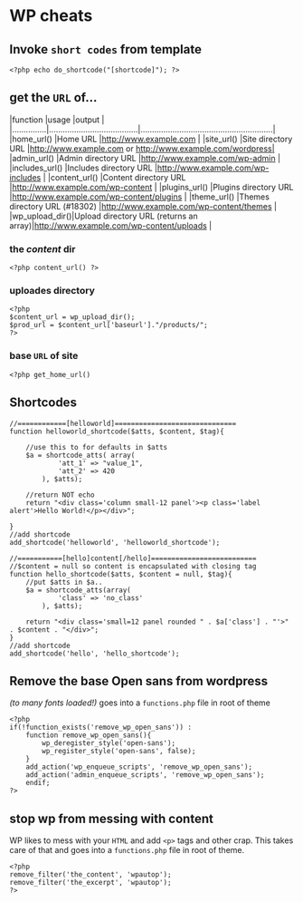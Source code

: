 WP cheats
=========

## Invoke `short codes` from template
`<?php echo do_shortcode("[shortcode]"); ?>`

## get the `URL` of...
|function       |usage                                  |output                                                    |
|...............|.......................................|..........................................................|
|home_url()     |Home URL                               |http://www.example.com                                    |
|site_url()     |Site directory URL                     |http://www.example.com or http://www.example.com/wordpress|
|admin_url()    |Admin directory URL                    |http://www.example.com/wp-admin                           |
|includes_url() |Includes directory URL                 |http://www.example.com/wp-includes                        |
|content_url()  |Content directory URL                  |http://www.example.com/wp-content                         |
|plugins_url()  |Plugins directory URL                  |http://www.example.com/wp-content/plugins                 |
|theme_url()    |Themes directory URL (#18302)          |http://www.example.com/wp-content/themes                  |
|wp_upload_dir()|Upload directory URL (returns an array)|http://www.example.com/wp-content/uploads                 |



### the *content* dir
`<?php content_url() ?>`

### uploades directory
```
<?php
$content_url = wp_upload_dir();
$prod_url = $content_url['baseurl']."/products/";
?>
```
### base `URL` of site

`<?php get_home_url()`

## Shortcodes
```
//============[helloworld]==============================
function helloworld_shortcode($atts, $content, $tag){
    
    //use this to for defaults in $atts
    $a = shortcode_atts( array(
            'att_1' => "value_1",
            'att_2' => 420
        ), $atts);
        
    //return NOT echo
    return "<div class='column small-12 panel'><p class='label alert'>Hello World!</p></div>";
    
}
//add shortcode
add_shortcode('helloworld', 'helloworld_shortcode');

//===========[hello]content[/hello]==========================
//$content = null so content is encapsulated with closing tag
function hello_shortcode($atts, $content = null, $tag){
    //put $atts in $a..
    $a = shortcode_atts(array(
            'class' => 'no_class'
        ), $atts);
        
    return "<div class='small=12 panel rounded " . $a['class'] . "'>" . $content . "</div>";
}
//add shortcode
add_shortcode('hello', 'hello_shortcode');
```
## Remove the base Open sans from wordpress
*(to many fonts loaded!)* goes into a `functions.php` file in root of theme
```
<?php
if(!function_exists('remove_wp_open_sans')) :
    function remove_wp_open_sans(){
        wp_deregister_style('open-sans');
        wp_register_style('open-sans', false);
    }
    add_action('wp_enqueue_scripts', 'remove_wp_open_sans');
    add_action('admin_enqueue_scripts', 'remove_wp_open_sans');
    endif;
?>
```

## stop wp from messing with content
WP likes to mess with your `HTML` and add `<p>` tags and other crap. This takes care of that and goes into a `functions.php` file in root of theme.
```
<?php
remove_filter('the_content', 'wpautop');
remove_filter('the_excerpt', 'wpautop');
?>
```
